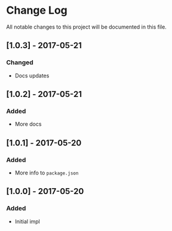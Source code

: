 # Change Log

All notable changes to this project will be documented in this file.

## [1.0.3] - 2017-05-21

### Changed

- Docs updates

## [1.0.2] - 2017-05-21

### Added

- More docs

## [1.0.1] - 2017-05-20

### Added

- More info to `package.json`

## [1.0.0] - 2017-05-20

### Added

- Initial impl
